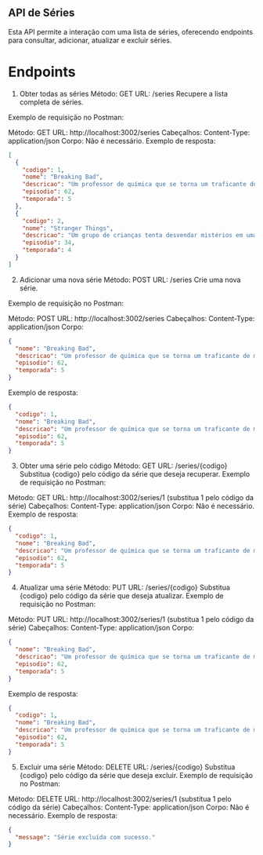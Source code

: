 ## API de Séries

Esta API permite a interação com uma lista de séries, oferecendo endpoints para consultar, adicionar, atualizar e excluir séries.

# Endpoints

1. Obter todas as séries
   Método: GET
   URL: /series
   Recupere a lista completa de séries.

Exemplo de requisição no Postman:

Método: GET
URL: http://localhost:3002/series
Cabeçalhos:
Content-Type: application/json
Corpo: Não é necessário.
Exemplo de resposta:

```json
[
  {
    "codigo": 1,
    "nome": "Breaking Bad",
    "descricao": "Um professor de química que se torna um traficante de metanfetamina.",
    "episodio": 62,
    "temporada": 5
  },
  {
    "codigo": 2,
    "nome": "Stranger Things",
    "descricao": "Um grupo de crianças tenta desvendar mistérios em uma pequena cidade.",
    "episodio": 34,
    "temporada": 4
  }
]
```

2. Adicionar uma nova série
   Método: POST
   URL: /series
   Crie uma nova série.

Exemplo de requisição no Postman:

Método: POST
URL: http://localhost:3002/series
Cabeçalhos:
Content-Type: application/json
Corpo:

```json
{
  "nome": "Breaking Bad",
  "descricao": "Um professor de química que se torna um traficante de metanfetamina.",
  "episodio": 62,
  "temporada": 5
}
```

Exemplo de resposta:

```json
{
  "codigo": 1,
  "nome": "Breaking Bad",
  "descricao": "Um professor de química que se torna um traficante de metanfetamina.",
  "episodio": 62,
  "temporada": 5
}
```

3. Obter uma série pelo código
   Método: GET
   URL: /series/{codigo}
   Substitua {codigo} pelo código da série que deseja recuperar.
   Exemplo de requisição no Postman:

Método: GET
URL: http://localhost:3002/series/1 (substitua 1 pelo código da série)
Cabeçalhos:
Content-Type: application/json
Corpo: Não é necessário.
Exemplo de resposta:

```json
{
  "codigo": 1,
  "nome": "Breaking Bad",
  "descricao": "Um professor de química que se torna um traficante de metanfetamina.",
  "episodio": 62,
  "temporada": 5
}
```

4. Atualizar uma série
   Método: PUT
   URL: /series/{codigo}
   Substitua {codigo} pelo código da série que deseja atualizar.
   Exemplo de requisição no Postman:

Método: PUT
URL: http://localhost:3002/series/1 (substitua 1 pelo código da série)
Cabeçalhos:
Content-Type: application/json
Corpo:

```json
{
  "nome": "Breaking Bad",
  "descricao": "Um professor de química que se torna um traficante de metanfetamina.",
  "episodio": 62,
  "temporada": 5
}
```

Exemplo de resposta:

```json
{
  "codigo": 1,
  "nome": "Breaking Bad",
  "descricao": "Um professor de química que se torna um traficante de metanfetamina.",
  "episodio": 62,
  "temporada": 5
}
```

5. Excluir uma série
   Método: DELETE
   URL: /series/{codigo}
   Substitua {codigo} pelo código da série que deseja excluir.
   Exemplo de requisição no Postman:

Método: DELETE
URL: http://localhost:3002/series/1 (substitua 1 pelo código da série)
Cabeçalhos:
Content-Type: application/json
Corpo: Não é necessário.
Exemplo de resposta:

```json
{
  "message": "Série excluída com sucesso."
}
```
